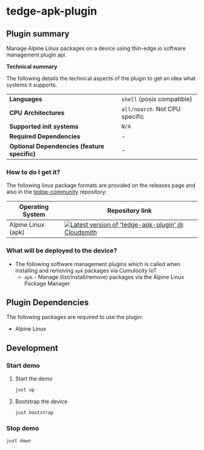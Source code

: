# tedge-apk-plugin

## Plugin summary

Manage Alpine Linux packages on a device using thin-edge.io software management plugin api.

**Technical summary**

The following details the technical aspects of the plugin to get an idea what systems it supports.

|||
|--|--|
|**Languages**|`shell` (posix compatible)|
|**CPU Architectures**|`all/noarch`. Not CPU specific|
|**Supported init systems**|`N/A`|
|**Required Dependencies**|-|
|**Optional Dependencies (feature specific)**|-|

### How to do I get it?

The following linux package formats are provided on the releases page and also in the [tedge-community](https://cloudsmith.io/~thinedge/repos/community/packages/) repository:

|Operating System|Repository link|
|--|--|
|Alpine Linux (apk)|[![Latest version of 'tedge-apk-plugin' @ Cloudsmith](https://api-prd.cloudsmith.io/v1/badges/version/thinedge/community/alpine/tedge-apk-plugin/latest/a=noarch;d=alpine%252Fany-version/?render=true&show_latest=true)](https://cloudsmith.io/~thinedge/repos/community/packages/detail/alpine/tedge-apk-plugin/latest/a=noarch;d=alpine%252Fany-version/)|

### What will be deployed to the device?

* The following software management plugins which is called when installing and removing `apk` packages via Cumulocity IoT
    * `apk` - Manage (list/install/remove) packages via the Alpine Linux Package Manager


## Plugin Dependencies

The following packages are required to use the plugin:

* Alpine Linux

## Development

### Start demo

1. Start the demo

    ```sh
    just up
    ```

2. Bootstrap the device

    ```sh
    just bootstrap
    ```

### Stop demo

```sh
just down
```
